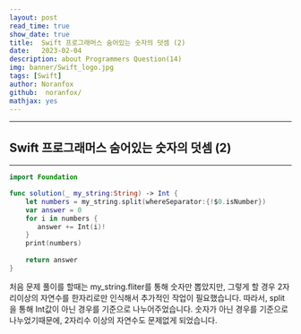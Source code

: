 ```yaml
---
layout: post
read_time: true
show_date: true
title:  Swift 프로그래머스 숨어있는 숫자의 덧셈 (2)
date:   2023-02-04
description: about Programmers Question(14)
img: banner/Swift_logo.jpg
tags: [Swift]
author: Noranfox
github:  noranfox/
mathjax: yes
---
```


---
## Swift 프로그래머스 숨어있는 숫자의 덧셈 (2)
---

```swift
import Foundation

func solution(_ my_string:String) -> Int {
    let numbers = my_string.split(whereSeparator:{!$0.isNumber})
    var answer = 0
    for i in numbers {
       answer += Int(i)!
    }
    print(numbers)
    
    return answer
}
```

처음 문제 풀이를 할때는 my_string.fliter를 통해 숫자만 뽑았지만, 그렇게 할 경우 2자리이상의 자연수를 한자리로만 인식해서
추가적인 작업이 필요했습니다. 따라서, split을 통해 Int값이 아닌 경우를 기준으로 나누어주었습니다.
숫자가 아닌 경우를 기준으로 나누었기때문에, 2자리수 이상의 자연수도 문제없게 되었습니다.